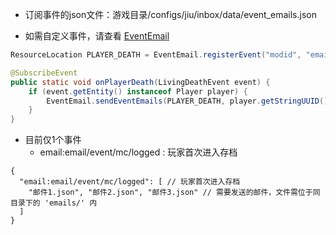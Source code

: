 * 订阅事件的json文件：游戏目录/configs/jiu/inbox/data/event_emails.json

* 如需自定义事件，请查看 [EventEmail](https://github.com/SmallJiu/Inbox/blob/1.20.1/src/main/java/cat/jiu/email/element/EventEmail.java)

```java
ResourceLocation PLAYER_DEATH = EventEmail.registerEvent("modid", "email/event/player/death");

@SubscribeEvent
public static void onPlayerDeath(LivingDeathEvent event) {
    if (event.getEntity() instanceof Player player) {
        EventEmail.sendEventEmails(PLAYER_DEATH, player.getStringUUID());
    }
}
```


* 目前仅1个事件
    * email:email/event/mc/logged : 玩家首次进入存档

```json5
{
  "email:email/event/mc/logged": [ // 玩家首次进入存档
    "邮件1.json", "邮件2.json", "邮件3.json" // 需要发送的邮件，文件需位于同目录下的 'emails/' 内
  ]
}
```
